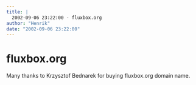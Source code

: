 ```yaml
---
title: |
  2002-09-06 23:22:00 - fluxbox.org
author: "Henrik"
date: "2002-09-06 23:22:00"
---
```


# fluxbox.org

Many thanks to Krzysztof Bednarek for buying fluxbox.org domain name.



